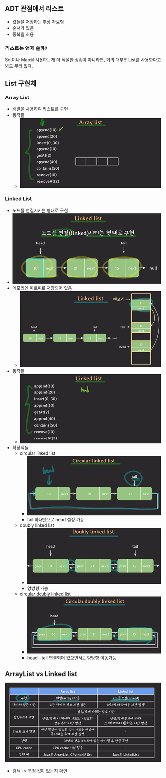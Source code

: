 ## ADT 관점에서 리스트
- 값들을 저장하는 추상 자료형
- 순서가 있음
- 중복을 허용

### 리스트는 언제 쓸까?
Set이나 Map을 사용하는게 더 적절한 상황이 아니라면, 거의 대부분 List를 사용한다고 봐도 무리 없다.

## List 구현체
### Array List
- 배열을 사용하여 리스트를 구현
- 동작들
  - ![img_5.png](img_5.png)

### Linked List
- 노드를 연결시키는 형태로 구현
- ![img_6.png](img_6.png)
- 메모리엔 따로따로 저장되어 있음
  - ![img_7.png](img_7.png)
- 동작들
  - ![img_8.png](img_8.png)
- 확장팩들
  - circular linked list
    - ![img_9.png](img_9.png)
    - tail 하나만으로 head 설정 가능
  - doubly linked list
    - ![img_10.png](img_10.png)
    - 양방향 가능
  - circular doubly linked list
    - ![img_11.png](img_11.png)
    - head - tail 연결되어 있으면서도 양방향 이동가능

## ArrayList vs Linked list
![img_12.png](img_12.png)
- 검색 -> 특정 값이 있는지 확인